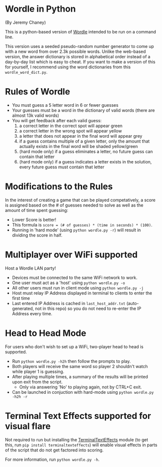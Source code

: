 # Wordle in Python
(By Jeremy Chaney)

This is a python-based version of [Wordle](https://www.nytimes.com/games/wordle/index.html) intended to be run on a command line.

This version uses a seeded pseudo-random number generator to come up with a new word from over 2.3k possible words.
Unlike the web-based version, the answer dictionary is stored in alphabetical order instead of a day-by-day list which is easy to cheat.
If you want to make a version of this for yourself, I recommend using the word dictionaries from this `wordle_word_dict.py`.

# Rules of Wordle
-   You must guess a 5 letter word in 6 or fewer guesses
-   Your guesses must be a word in the dictionary of valid words (there are almost 13k valid words)
-   You will get feedback after each valid guess:
    1. a correct letter in the correct spot will appear green
    2. a correct letter in the wrong spot will appear yellow
    3. a letter that does not appear in the final word will appear grey
    4. if a guess contains multiple of a given letter, only the amount that actually exists in the final word will be shaded yellow/green
    5. (hard mode only) if a guess eliminates a letter, no future guess can contain that letter
    6. (hard mode only) if a guess indicates a letter exists in the solution, every future guess must contain that letter

# Modifications to the Rules
In the interest of creating a game that can be played competatively, a score is assigned based on the # of guesses needed to solve as well as the amount of time spent guessing:
- Lower Score is better!
- This formula is `score = (# of guesses) * (time in seconds) * (100)`.
- Running in 'hard mode' (using `python wordle.py -r`) will result in dividing the score in half.

# Multiplayer over WiFi supported
Host a Wordle LAN party!
- Devices must be connected to the same WiFi network to work.
- One user must act as a 'host' using `python wordle.py -o`
- All other users must run in client mode using `python wordle.py -j`
- Host must relay IP Address displayed in terminal to clients to enter the first time
- Last entered IP Address is cached in `last_host_addr.txt` (auto-generated, not in this repo) so you do not need to re-enter the IP Address every time.

# Head to Head Mode
For users who don't wish to set up a WiFi, two-player head to head is supported.
- Run `python wordle.py -h2h` then follow the prompts to play.
- Both players will receive the same word so player 2 shouldn't watch while player 1 is guessing.
- After playing multiple times, a summary of the results will be printed upon exit from the script.
  - Only via answering 'No' to playing again, not by CTRL+C exit.
- Can be launched in conjuction with hard-mode using `python wordle.py -h2h -r`

# Terminal Text Effects supported for visual flare
Not required to run but installing the [TerminalTextEffects](https://github.com/ChrisBuilds/terminaltexteffects) module (to get this, run `pip install terminaltexteffects`) will enable visual effects in parts of the script that do not get factored into scoring.

For more information, run `python wordle.py -h`.
